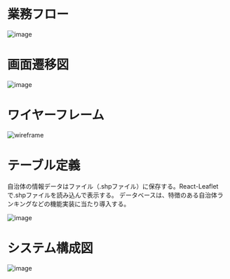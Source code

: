 # 業務フロー
![image](https://github.com/led-ray/furusato/assets/151374279/31655a9b-9622-49a0-94d2-3cc6feec1d06)

# 画面遷移図
![image](https://github.com/led-ray/furusato/assets/151374279/bf3bbd53-ca1d-4519-bd41-4c4890c70be7)

# ワイヤーフレーム
![wireframe](https://github.com/user-attachments/assets/3ccf1164-35c4-4433-9355-2bf8b921fcd1)

# テーブル定義
自治体の情報データはファイル（.shpファイル）に保存する。React-Leafletで.shpファイルを読み込んで表示する。
データベースは、特徴のある自治体ランキングなどの機能実装に当たり導入する。

![image](https://github.com/led-ray/furusato/assets/151374279/c445dd22-2e1a-42f2-ad97-d2277533488f)


# システム構成図
![image](https://github.com/led-ray/furusato/assets/151374279/71c1389b-aff7-4f74-a2cd-4800a0b7c53a)


